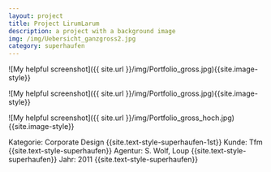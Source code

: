 ```yaml
---
layout: project
title: Project LirumLarum
description: a project with a background image
img: /img/Uebersicht_ganzgross2.jpg
category: superhaufen
---
```


![My helpful screenshot]({{ site.url }}/img/Portfolio_gross.jpg){{site.image-style}}

![My helpful screenshot]({{ site.url }}/img/Portfolio_gross.jpg){{site.image-style}}

![My helpful screenshot]({{ site.url }}/img/Portfolio_gross_hoch.jpg){{site.image-style}}

Kategorie: Corporate Design
{{site.text-style-superhaufen-1st}}
Kunde: Tfm
{{site.text-style-superhaufen}}
Agentur: S. Wolf, Loup
{{site.text-style-superhaufen}}
Jahr: 2011
{{site.text-style-superhaufen}}